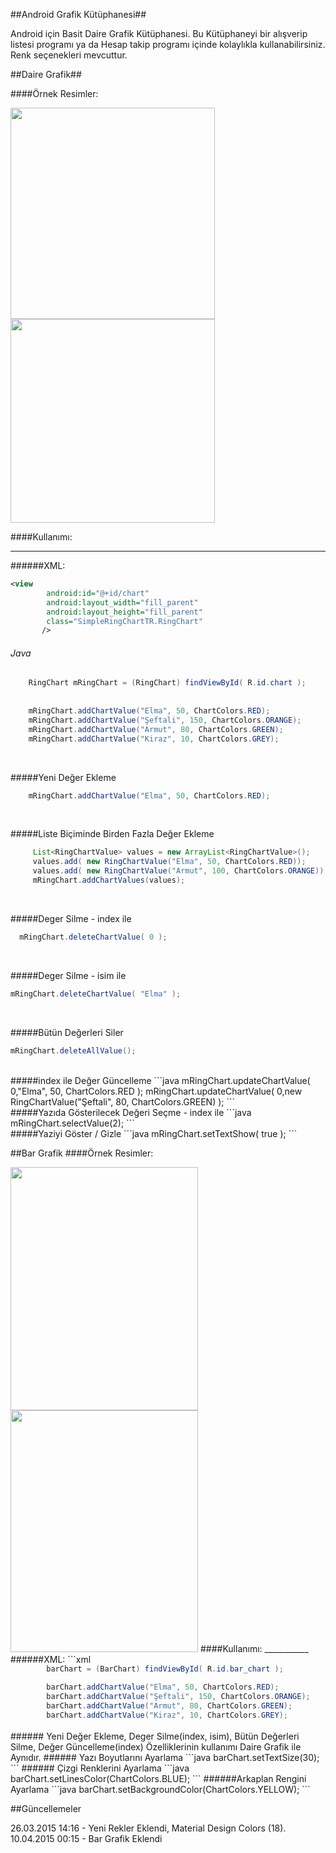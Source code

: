 ##Android Grafik Kütüphanesi##
<p>Android için Basit Daire Grafik Kütüphanesi.
Bu Kütüphaneyi bir alışverip listesi programı ya da Hesap takip programı içinde kolaylıkla kullanabilirsiniz. 
Renk seçenekleri mevcuttur.</p>
##Daire Grafik##

####Örnek Resimler:

<img src="https://raw.githubusercontent.com/otabakoglu/Android-Grafik-Comp/master/Images/noname.png" width="327px" height="338px" />
<img src="https://raw.githubusercontent.com/otabakoglu/Android-Grafik-Comp/master/Images/noname2.png" width="327px" height="326px" />

####Kullanımı:
___________
######XML:
```xml
<view
        android:id="@+id/chart"
        android:layout_width="fill_parent"
        android:layout_height="fill_parent"
        class="SimpleRingChartTR.RingChart"
       />
```
###### Java

```java
    RingChart mRingChart = (RingChart) findViewById( R.id.chart );
    
    
    mRingChart.addChartValue("Elma", 50, ChartColors.RED);
    mRingChart.addChartValue("Şeftali", 150, ChartColors.ORANGE);
    mRingChart.addChartValue("Armut", 80, ChartColors.GREEN);
    mRingChart.addChartValue("Kiraz", 10, ChartColors.GREY);
```

<br>

#####Yeni Değer Ekleme
```java
    mRingChart.addChartValue("Elma", 50, ChartColors.RED);
```

<br>

#####Liste Biçiminde Birden Fazla Değer Ekleme
```java
     List<RingChartValue> values = new ArrayList<RingChartValue>();
     values.add( new RingChartValue("Elma", 50, ChartColors.RED));
     values.add( new RingChartValue("Armut", 100, ChartColors.ORANGE));
     mRingChart.addChartValues(values);
```
<br>

#####Deger Silme - index ile
```java
  mRingChart.deleteChartValue( 0 );
```
<br>

#####Deger Silme - isim ile
 ```java
 mRingChart.deleteChartValue( "Elma" );
 ```

 <br>
 
#####Bütün Değerleri Siler
 ```java
mRingChart.deleteAllValue();
 ```
 <br>
#####index ile Değer Güncelleme
 ```java
  mRingChart.updateChartValue( 0,"Elma", 50, ChartColors.RED );
  mRingChart.updateChartValue( 0,new RingChartValue("Şeftali", 80, ChartColors.GREEN) );
```
 <br>
#####Yazıda Gösterilecek Değeri Seçme - index ile
```java
  mRingChart.selectValue(2);
```
<br>
#####Yaziyi Göster / Gizle
```java
   mRingChart.setTextShow( true );
```

##Bar Grafik
####Örnek Resimler:

<img src="https://raw.githubusercontent.com/otabakoglu/Android-Grafik-Comp/master/Images/noname3.png" width="300px" height="389px" />
<img src="https://raw.githubusercontent.com/otabakoglu/Android-Grafik-Comp/master/Images/noname4.png" width="300px" height="387px" />
####Kullanımı:
___________
######XML:
```xml
<view
        android:layout_width="fill_parent"
        android:layout_height="fill_parent"
        class="SimpleRingChartTR.BarChart"
        android:id="@+id/bar_char/>
```
###### Java

```java
        barChart = (BarChart) findViewById( R.id.bar_chart );
        
        barChart.addChartValue("Elma", 50, ChartColors.RED);
        barChart.addChartValue("Şeftali", 150, ChartColors.ORANGE);
        barChart.addChartValue("Armut", 80, ChartColors.GREEN);
        barChart.addChartValue("Kiraz", 10, ChartColors.GREY);
```

<br>
###### Yeni Değer Ekleme, Deger Silme(index, isim), Bütün Değerleri Silme, Değer Güncelleme(index) Özelliklerinin kullanımı Daire Grafik ile Aynıdır.
###### Yazı Boyutlarını Ayarlama
```java
        barChart.setTextSize(30);
```
###### Çizgi Renklerini Ayarlama
```java
        barChart.setLinesColor(ChartColors.BLUE);
```
######Arkaplan Rengini Ayarlama
```java
        barChart.setBackgroundColor(ChartColors.YELLOW);
```

##Güncellemeler

26.03.2015 14:16 - Yeni Rekler Eklendi, Material Design Colors (18).
<br>
10.04.2015 00:15 - Bar Grafik Eklendi
